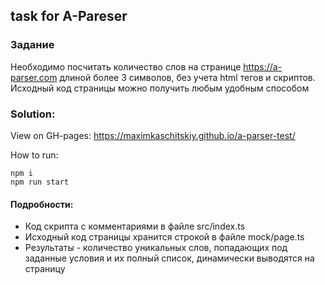## task for A-Pareser

### Задание

Необходимо посчитать количество слов на странице https://a-parser.com длиной более 3 символов, без учета html тегов и скриптов. Исходный код страницы можно получить любым удобным способом

### Solution:

View on GH-pages: https://maximkaschitskiy.github.io/a-parser-test/

How to run:

```
npm i
npm run start
```
#### Подробности:
 - Код скрипта с комментариями в файле src/index.ts
 - Исходный код страницы хранится строкой в файле mock/page.ts
 - Результаты - количество уникальных слов, попадающих под заданные условия и их полный список, динамически выводятся на страницу
